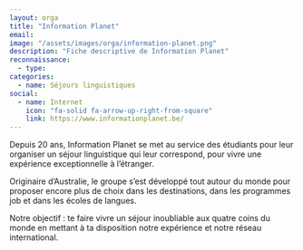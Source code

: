 ```yaml
---
layout: orga
title: "Information Planet"
email: 
image: "/assets/images/orga/information-planet.png"
description: "Fiche descriptive de Information Planet"
reconnaissance:
  - type: 
categories: 
  - name: Séjours linguistiques
social:
  - name: Internet
    icon: "fa-solid fa-arrow-up-right-from-square"
    link: https://www.informationplanet.be/ 
---
```

Depuis 20 ans, Information Planet se met au service des étudiants pour leur organiser un séjour linguistique qui leur correspond, pour vivre une expérience exceptionnelle à l’étranger.

Originaire d’Australie, le groupe s’est développé tout autour du monde pour proposer encore plus de choix dans les destinations, dans les programmes job et dans les écoles de langues.

Notre objectif : te faire vivre un séjour inoubliable aux quatre coins du monde en mettant à ta disposition notre expérience et notre réseau international.

